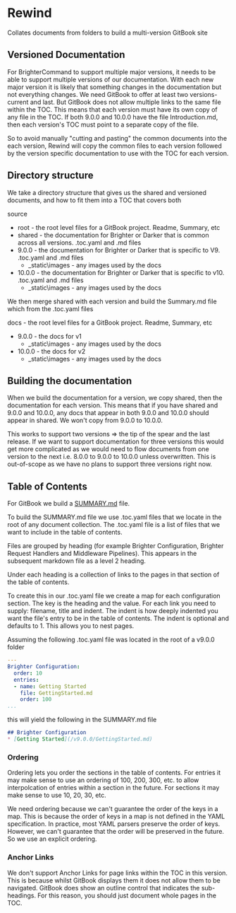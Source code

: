 # Rewind
Collates documents from folders to build a multi-version GitBook site

## Versioned Documentation

For BrighterCommand to support multiple major versions, it needs to be able to support multiple versions of our documentation.
With each new major version it is likely that something changes in the documentation but not everything changes. We need GitBook to
offer at least two versions- current and last. But GitBook does not allow multiple links to the same file within the TOC. This
means that each version must have its own copy of any file in the TOC. If both 9.0.0 and 10.0.0 have the file Introduction.md, then
each version's TOC must point to a separate copy of the file. 

So to avoid manually "cutting and pasting" the common documents into the each version, Rewind will copy the common files to each 
version followed by the version specific documentation to use with the TOC for each version.

## Directory structure

We take a directory structure that gives us the shared and versioned documents, and how to fit them into a TOC that covers both

source
- root - the root level files for a GitBook project. Readme, Summary, etc
- shared - the documentation for Brighter or Darker that is common across all versions. .toc.yaml and .md files
- 9.0.0 - the documentation for Brighter or Darker that is specific to V9. .toc.yaml and .md files
  - _static\images - any images used by the docs
- 10.0.0 - the documentation for Brighter or Darker that is specific to v10. .toc.yaml and .md files
  - _static\images - any images used by the docs
 
We then merge shared with each version and build the Summary.md file which from the .toc.yaml files

docs - the root level files for a GitBook project. Readme, Summary, etc
- 9.0.0 - the docs for v1
  - _static\images - any images used by the docs
- 10.0.0 - the docs for v2
  - _static\images - any images used by the docs

## Building the documentation

When we build the documentation for a version, we copy shared, then the documentation for each version. This means that 
if you have shared and 9.0.0 and 10.0.0, any docs that appear in both 9.0.0 and 10.0.0 should appear in shared. We won't copy 
from 9.0.0 to 10.0.0. 

This works to support two versions => the tip of the spear and the last release. If we want to support documentation for three versions
this would get more complicated as we would need to flow documents from one version to the next i.e. 8.0.0 to 9.0.0 to 10.0.0 unless 
overwritten. This is out-of-scope as we have no plans to support three versions right now.

## Table of Contents

For GitBook we build a [SUMMARY.md](https://docs.gitbook.com/product-tour/git-sync/content-configuration) file.

To build the SUMMARY.md file we use .toc.yaml files that we locate in the root of any document collection. 
The .toc.yaml file is a list of files that we want to include in the table of contents. 

Files are grouped by heading (for example Brighter Configuration, Brighter Request Handlers and Middleware Pipelines). 
This appears in the subsequent markdown file as a level 2 heading.

Under each heading is a collection of links to the pages in that section of the table of contents.

To create this in our .toc.yaml file we create a map for each configuration section. The key is the heading and the value. 
For each link you need to supply: filename, title and indent. The indent is how deeply indented you want the 
file's entry to be in the table of contents. The indent is optional and defaults to 1. This allows you to nest pages.

Assuming the following .toc.yaml file was located in the root of a v9.0.0 folder

```yaml
---
Brighter Configuration:
  order: 10
  entries:
  - name: Getting Started
    file: GettingStarted.md
    order: 100
...
```

this will yield the following in the SUMMARY.md file

```markdown
## Brighter Configuration
* [Getting Started](/v9.0.0/GettingStarted.md)
```

### Ordering

Ordering lets you order the sections in the table of contents. For entries it may make sense to use an ordering of 100, 
200, 300, etc. to allow interpolcation of entries within a section in the future. For sections it may make sense to use 
10, 20, 30, etc.

We need ordering because we can't guarantee the order of the keys in a map. This is because the order of keys in a map
is not defined in the YAML specification. In practice, most YAML parsers preserve the order of keys. However, we can't
guarantee that the order will be preserved in the future. So we use an explicit ordering.

### Anchor Links

We don't support Anchor Links for page links within the TOC in this version. This is because whilst GitBook displays them 
it does not allow them to be navigated. GitBook does show an outline control that indicates the sub-headings. For this
reason, you should just document whole pages in the TOC.








